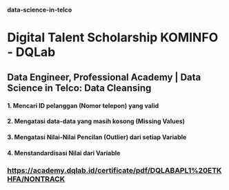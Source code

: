 #### data-science-in-telco
# Digital Talent Scholarship KOMINFO - DQLab
## Data Engineer, Professional Academy | Data Science in Telco: Data Cleansing
#### 1. Mencari ID pelanggan (Nomor telepon) yang valid
#### 2. Mengatasi data-data yang masih kosong (Missing Values)
#### 3. Mengatasi Nilai-Nilai Pencilan (Outlier) dari setiap Variable
#### 4. Menstandardisasi Nilai dari Variable
### https://academy.dqlab.id/certificate/pdf/DQLABAPL1%20ETKHFA/NONTRACK
